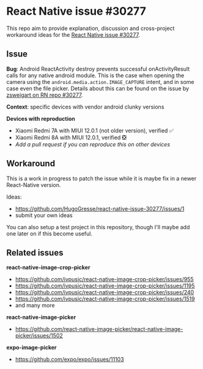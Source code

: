 # React Native issue #30277

This repo aim to provide explanation, discussion and cross-project workaround ideas for the [React Native issue #30277](https://github.com/facebook/react-native/issues/30277). 

## Issue

**Bug**: 
Android ReactActivity destroy prevents successful onActivityResult calls for any native android module. This is the case when opening the camera using the `android.media.action.IMAGE_CAPTURE` intent, and in some case even the file picker. 
Details about this can be found on the issue by [zsweigart on RN repo #30277](https://github.com/facebook/react-native/issues/30277). 

**Context**: specific devices with vendor android clunky versions

**Devices with reproduction** 
- Xiaomi Redmi 7A with MIUI 12.0.1 (not older version), verified ✅ 
- Xiaomi Redmi 8A with MIUI 12.0.1, verified ❎
- _Add a pull request if you can reproduce this on other devices_

## Workaround

This is a work in progress to patch the issue while it is maybe fix in a newer React-Native version. 

Ideas:
- https://github.com/HugoGresse/react-native-issue-30277/issues/1
- submit your own ideas

You can also setup a test project in this repository, though I'll maybe add one later on if this become useful. 

## Related issues

**react-native-image-crop-picker**
- https://github.com/ivpusic/react-native-image-crop-picker/issues/955
- https://github.com/ivpusic/react-native-image-crop-picker/issues/1195
- https://github.com/ivpusic/react-native-image-crop-picker/issues/240
- https://github.com/ivpusic/react-native-image-crop-picker/issues/1519
- and many more

**react-native-image-picker**
- https://github.com/react-native-image-picker/react-native-image-picker/issues/1502

**expo-image-picker**
- https://github.com/expo/expo/issues/11103
